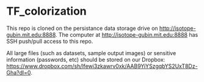 # TF_colorization

This repo is cloned on the persistance data storage drive on <http://isotope-gubin.mit.edu:8888>. The computer at <http://isotope-gubin.mit.edu:8888> has SSH push/pull access to this repo.

All large files (such as datasets, sample output images) or sensitive information (passwords, etc) should be stored on our Dropbox: <https://www.dropbox.com/sh/lfewi3zkawrv0xk/AAB9YiYSzgqbYS2UxT8Dz-Gha?dl=0>.
